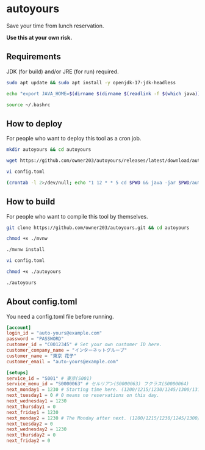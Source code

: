 # autoyours

Save your time from lunch reservation.

**Use this at your own risk.**

## Requirements

JDK (for build) and/or JRE (for run) required.

```bash
sudo apt update && sudo apt install -y openjdk-17-jdk-headless

echo "export JAVA_HOME=$(dirname $(dirname $(readlink -f $(which java))))" >> ~/.bashrc

source ~/.bashrc
```

## How to deploy

For people who want to deploy this tool as a cron job.

```bash
mkdir autoyours && cd autoyours

wget https://github.com/owner203/autoyours/releases/latest/download/autoyours.jar

vi config.toml

(crontab -l 2>/dev/null; echo "1 12 * * 5 cd $PWD && java -jar $PWD/autoyours.jar") | crontab -
```

## How to build

For people who want to compile this tool by themselves.

```bash
git clone https://github.com/owner203/autoyours.git && cd autoyours

chmod +x ./mvnw

./mvnw install

vi config.toml

chmod +x ./autoyours

./autoyours
```

## About config.toml

You need a config.toml file before running.

```toml
[account]
login_id = "auto-yours@example.com"
password = "PASSWORD"
customer_id = "C0012345" # Set your own customer ID here.
customer_company_name = "インターネットグループ"
customer_name = "東京 花子"
customer_email = "auto-yours@example.com"

[setups]
service_id = "S001" # 東京(S001)
service_menu_id = "S0000063" # セルリアン(S0000063) フクラス(S0000064)
next_monday1 = 1230 # Starting time here. (1200/1215/1230/1245/1300/1315/0)
next_tuesday1 = 0 # 0 means no reservations on this day.
next_wednesday1 = 1230
next_thursday1 = 0
next_friday1 = 1230 
next_monday2 = 1230 # The Monday after next. (1200/1215/1230/1245/1300/1315/0)
next_tuesday2 = 0
next_wednesday2 = 1230
next_thursday2 = 0
next_friday2 = 0
```
